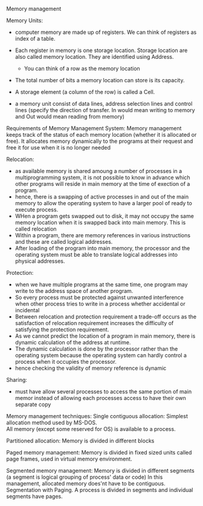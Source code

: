 Memory management

Memory Units:
- computer memory are made up of registers. We can think of registers as index of a table.
- Each register in memory is one storage location. Storage location are also called memory location. They are identified using Address. 
	- You can think of a row as the memory location
- The total number of bits a memory location can store is its capacity.
- A storage element (a column of the row) is called a Cell.

- a memory unit consist of data lines, address selection lines and control lines (specify the direction of transfer. In would mean writing to memory and Out would mean reading from memory)

Requirements of Memory Management System:
Memory management keeps track of the status of each memory location (whether it is allocated or free).
It allocates memory dynamically to the programs at their request and free it for use when it is no longer needed

Relocation:
- as available memory is shared amoung a number of processes in a multiprogramming system, it is not possible to know in advance which other programs will reside in main memory at the time of exection of a program.
- hence, there is a swapping of active processes in and out of the main memory to allow the operating system to have a larger pool of ready to execute process.
- WHen a program gets swapped out to disk, it may not occupy the same memory location when it is swapped back into main memory. This is called relocation
- Within a program, there are memory references in various instructions and these are called logical addresses.
- After loading of the program into main memory, the processor and the operating system must be able to translate logical addresses into physical addresses. 

Protection:
- when we have multiple programs at the same time, one program may write to the address space of another program.
- So every process must be protected against unwanted interference when other process tries to write in a process whether accidental or incidental
- Between relocation and protection requirement a trade-off occurs as the satisfaction of relocation requirement increases the difficulty of satisfying the protection requirement.
- As we cannot predict the location of a program in main memory, there is dynamic calculation of the address at runtime.
- The dynamic calculation is done by the processor rather than the operating system because the operating system can hardly control a process when it occupies the processor.
- hence checking the validity of memory reference is dynamic

Sharing:
- must have allow several processes to access the same portion of main memor instead of allowing each processes access to have their own separate copy

Memory management techniques:
Single contiguous allocation:  Simplest allocation method used by MS-DOS.  
                All memory (except some reserved for OS) is available to 
                a process.

Partitioned allocation: Memory is divided in different blocks

Paged memory management: Memory is divided in fixed sized units called 
                page frames, used in virtual memory environment.

Segmented memory management: Memory is divided in different segments (a 
                segment is logical grouping of process' data or code)
                In this management, allocated memory does'nt  have to 
                be contiguous.
Segmentation with Paging. A process is divided in segments and individual segments have pages.

